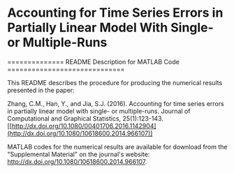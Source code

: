 # Accounting for Time Series Errors in Partially Linear Model With Single- or Multiple-Runs

============== README Description for MATLAB Code =============================

This README describes the procedure for producing the numerical results presented in the paper:

Zhang, C.M., Han, Y., and Jia, S.J. (2016). Accounting for time series errors in partially linear model with single- or multiple-runs. Journal of Computational and Graphical Statistics, 25(1):123-143. [[http://dx.doi.org/10.1080/00401706.2016.1142904](http://dx.doi.org/10.1080/10618600.2014.966107)]

MATLAB codes for the numerical results are available for download from the "Supplemental Material" on the journal's website: http://dx.doi.org/10.1080/10618600.2014.966107.
